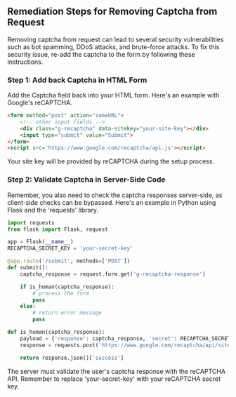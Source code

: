 

## Remediation Steps for Removing Captcha from Request

Removing captcha from request can lead to several security vulnerabilities such as bot spamming, DDoS attacks, and brute-force attacks. To fix this security issue, re-add the captcha to the form by following these instructions.

### Step 1: Add back Captcha in HTML Form
Add the Captcha field back into your HTML form. Here's an example with Google's reCAPTCHA.

```html
<form method="post" action="someURL">
    <!-- other input fields -->
    <div class="g-recaptcha" data-sitekey="your-site-key"></div>
    <input type="submit" value="Submit">
</form>
<script src='https://www.google.com/recaptcha/api.js'></script>
```

Your site key will be provided by reCAPTCHA during the setup process.

### Step 2: Validate Captcha in Server-Side Code

Remember, you also need to check the captcha responses server-side, as client-side checks can be bypassed. Here's an example in Python using Flask and the 'requests' library.

```python
import requests
from flask import Flask, request

app = Flask(__name__)
RECAPTCHA_SECRET_KEY = 'your-secret-key'

@app.route('/submit', methods=['POST'])
def submit():
    captcha_response = request.form.get('g-recaptcha-response')

    if is_human(captcha_response):
        # process the form
        pass
    else:
        # return error message
        pass

def is_human(captcha_response):
    payload = {'response': captcha_response, 'secret': RECAPTCHA_SECRET_KEY}
    response = requests.post('https://www.google.com/recaptcha/api/siteverify', payload)

    return response.json()['success']
```

The server must validate the user's captcha response with the reCAPTCHA API. Remember to replace 'your-secret-key' with your reCAPTCHA secret key.